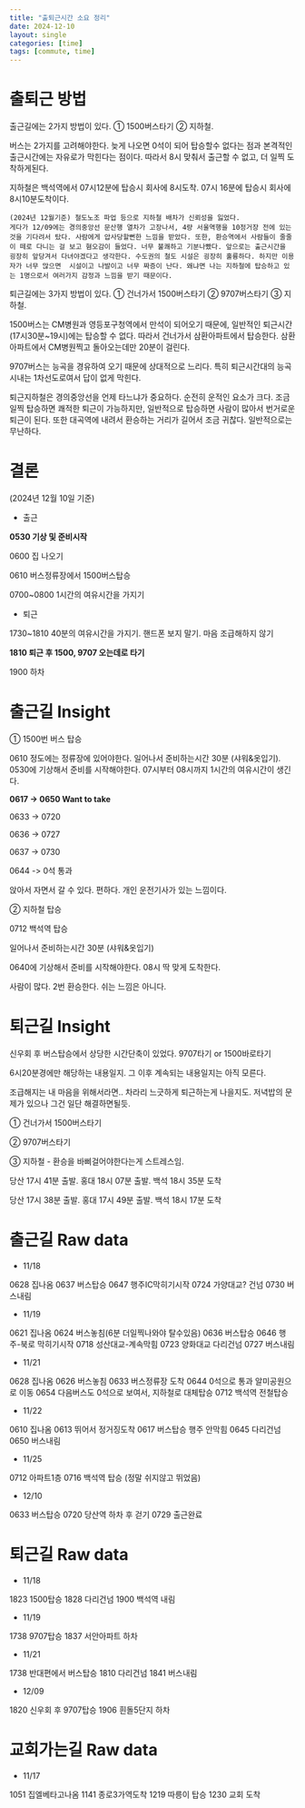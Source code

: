 ```yaml
---
title: "출퇴근시간 소요 정리"
date: 2024-12-10
layout: single
categories: [time]
tags: [commute, time]
---
```


# 출퇴근 방법

출근길에는 2가지 방법이 있다. ① 1500버스타기 ② 지하철. 

버스는 2가지를 고려해야한다. 늦게 나오면 0석이 되어 탑승할수 없다는 점과 본격적인 출근시간에는 자유로가 막힌다는 점이다. 따라서 8시 맞춰서 출근할 수 없고, 더 일찍 도착하게된다.

지하철은 백석역에서 07시12분에 탑승시 회사에 8시도착. 07시 16분에 탑승시 회사에 8시10분도착이다.

```
(2024년 12월기준) 철도노조 파업 등으로 지하철 배차가 신뢰성을 잃었다. 
게다가 12/09에는 경의중앙선 문산행 열차가 고장나서, 4량 서울역행을 10정거장 전에 있는 것을 기다려서 탔다. 사람에게 압사당할뻔한 느낌을 받았다. 또한, 환승역에서 사람들이 줄줄이 떼로 다니는 걸 보고 혐오감이 들었다. 너무 불쾌하고 기분나빴다. 앞으로는 출근시간을 굉장히 앞당겨서 다녀야겠다고 생각한다. 수도권의 철도 시설은 굉장히 훌륭하다. 하지만 이용자가 너무 많으면  시설이고 나발이고 너무 짜증이 난다. 왜냐면 나는 지하철에 탑승하고 있는 1명으로서 여러가지 감정과 느낌을 받기 때문이다. 
```



퇴근길에는 3가지 방법이 있다. ① 건너가서 1500버스타기 ② 9707버스타기 ③ 지하철.

1500버스는 CM병원과 영등포구청역에서 만석이 되어오기 때문에, 일반적인 퇴근시간(17시30분~19시)에는 탑승할 수 없다. 따라서 건너가서 삼환아파트에서 탑승한다. 삼환아파트에서 CM병원찍고 돌아오는데만 20분이 걸린다.

9707버스는 능곡을 경유하여 오기 때문에 상대적으로 느리다. 특히 퇴근시간대의 능곡시내는 1차선도로여서 답이 없게 막힌다.

퇴근지하철은 경의중앙선을 언제 타느냐가 중요하다. 순전히 운적인 요소가 크다. 조금 일찍 탑승하면 쾌적한 퇴근이 가능하지만, 일반적으로 탑승하면 사람이 많아서 번거로운 퇴근이 된다. 또한 대곡역에 내려서 환승하는 거리가 길어서 조금 귀찮다. 일반적으로는 무난하다.



# 결론

(2024년 12월 10일 기준)

*  출근

**0530 기상 및 준비시작**

0600 집 나오기

0610 버스정류장에서 1500버스탑승

0700~0800 1시간의 여유시간을 가지기

*  퇴근

1730~1810 40분의 여유시간을 가지기. 핸드폰 보지 말기. 마음 조급해하지 않기

**1810 퇴근 후 1500, 9707 오는데로 타기**

1900 하차



# 출근길 Insight

① 1500번 버스 탑승

0610 정도에는 정류장에 있어야한다. 일어나서 준비하는시간 30분 (샤워&옷입기). 0530에 기상해서 준비를 시작해야한다. 07시부터 08시까지 1시간의 여유시간이 생긴다.

**0617 -> 0650 Want to take**

0633 -> 0720

0636 -> 0727

0637 -> 0730

0644 -> 0석 통과

앉아서 자면서 갈 수 있다. 편하다. 개인 운전기사가 있는 느낌이다.



② 지하철 탑승

0712 백석역 탑승

일어나서 준비하는시간 30분 (샤워&옷입기)

0640에 기상해서 준비를 시작해야한다. 08시 딱 맞게 도착한다. 

사람이 많다. 2번 환승한다. 쉬는 느낌은 아니다.



# 퇴근길 Insight

신우회 후 버스탑승에서 상당한 시간단축이 있었다. 9707타기 or 1500바로타기

6시20분경에만 해당하는 내용일지. 그 이후 계속되는 내용일지는 아직 모른다.

조급해지는 내 마음을 위해서라면.. 차라리 느긋하게 퇴근하는게 나을지도. 저녁밥의 문제가 있으나 그건 일단 해결하면될듯.



① 건너가서 1500버스타기

② 9707버스타기

③ 지하철 - 환승을 바삐걸어야한다는게 스트레스임.

당산 17시 41분 출발. 홍대 18시 07분 출발. 백석 18시 35분 도착

당산 17시 38분 출발. 홍대 17시 49분 출발. 백석 18시 17분 도착



# 출근길 Raw data

*  11/18

0628 집나옴
0637 버스탑승
0647 행주IC막히기시작
0724 가양대교? 건넘
0730 버스내림



* 11/19

0621 집나옴
0624 버스놓침(6분 더일찍나와야 탈수있음)
0636 버스탑승
0646 행주-북로 막히기시작
0718 성산대교-계속막힘
0723 양화대교 다리건넘
0727 버스내림



*  11/21

0628 집나옴
0626 버스놓침
0633 버스정류장 도착
0644 0석으로 통과
알미공원으로 이동
0654 다음버스도 0석으로 보여서, 지하철로 대체탑승
0712 백석역 전철탑승



*  11/22

0610 집나옴
0613 뛰어서 정거징도착
0617 버스탑승
행주 안막힘
0645 다리건넘
0650 버스내림



*  11/25

0712 아파트1층
0716 백석역 탑승 (정말 쉬지않고 뛰었음)



*  12/10

0633 버스탑승
0720 당산역 하차 후 걷기
0729 출근완료



# 퇴근길 Raw data

*  11/18

1823 1500탑승
1828 다리건넘
1900 백석역 내림

*  11/19

1738 9707탑승
1837 서안아파트 하차

*  11/21

1738 반대편에서 버스탑승
1810 다리건넘
1841 버스내림

*  12/09

1820 신우회 후 9707탑승
1906 흰돌5단지 하차



# 교회가는길 Raw data

*  11/17

1051 집엘베타고나옴
1141 종로3가역도착
1219 따릉이 탑승
1230 교회 도착